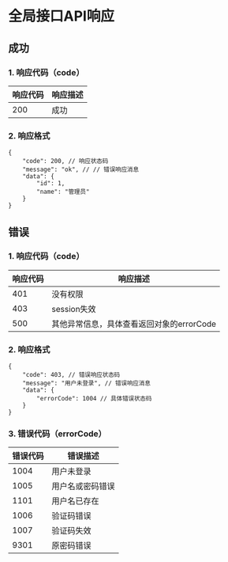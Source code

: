 # 全局接口API响应

## 成功

### 1. 响应代码（code）

| 响应代码 | 响应描述 |
| -------- | -------- |
| 200      | 成功     |

### 2. 响应格式

```
{
    "code": 200, // 响应状态码
    "message": "ok", // // 错误响应消息
    "data": {
        "id": 1,
        "name": "管理员"
    }
}
```

## 错误

### 1. 响应代码（code）

| 响应代码 | 响应描述                                  |
| -------- | ----------------------------------------- |
| 401      | 没有权限                                  |
| 403      | session失效                               |
| 500      | 其他异常信息，具体查看返回对象的errorCode |

### 2. 响应格式

```
{
    "code": 403, // 错误响应状态码
    "message": "用户未登录", // 错误响应消息
    "data": {
        "errorCode": 1004 // 具体错误状态码
    }
}
```

### 3. 错误代码（errorCode）

| 错误代码 | 错误描述         |
| -------- | ---------------- |
| 1004     | 用户未登录       |
| 1005     | 用户名或密码错误 |
| 1101     | 用户名已存在     |
| 1006     | 验证码错误       |
| 1007     | 验证码失效       |
| 9301     | 原密码错误       |

